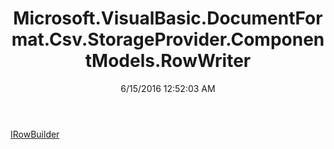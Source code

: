 ﻿---
title: Microsoft.VisualBasic.DocumentFormat.Csv.StorageProvider.ComponentModels.RowWriter
date: 6/15/2016 12:52:03 AM
---

[IRowBuilder](T-Microsoft.VisualBasic.DocumentFormat.Csv.StorageProvider.ComponentModels.RowWriter.IRowBuilder.html)
